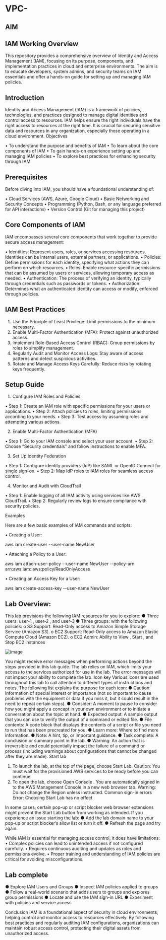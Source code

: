 # VPC-
## AIM

## IAM Working Overview

This repository provides a comprehensive overview of Identity and Access Management (IAM), focusing on its purpose, components, and implementation practices in cloud and enterprise environments. The aim is to educate developers, system admins, and security teams on IAM essentials and offer a hands-on guide for setting up and managing IAM policies.

## Introduction
Identity and Access Management (IAM) is a framework of policies, technologies, and practices designed to manage digital identities and control access to resources. IAM helps ensure the right individuals have the right access to resources at the right time. It is crucial for securing sensitive data and resources in any organization, especially those operating in a cloud environment.
Objectives

•	To understand the purpose and benefits of IAM
•	To learn about the core components of IAM
•	To gain hands-on experience setting up and managing IAM policies
•	To explore best practices for enhancing security through IAM

## Prerequisites

Before diving into IAM, you should have a foundational understanding of:

•	Cloud Services (AWS, Azure, Google Cloud)
•	Basic Networking and Security Concepts
•	Programming (Python, Bash, or any language preferred for API interactions)
•	Version Control (Git for managing this project)

## Core Components of IAM

IAM encompasses several core components that work together to provide secure access management:

•	Identities: Represent users, roles, or services accessing resources. Identities can be internal users, external partners, or applications.
•	Policies: Define permissions for each identity, specifying what actions they can perform on which resources.
•	Roles: Enable resource-specific permissions that can be assumed by users or services, allowing temporary access as needed.
•	Authentication: The process of verifying an identity, typically through credentials such as passwords or tokens.
•	Authorization: Determines what an authenticated identity can access or modify, enforced through policies.

## IAM Best Practices

1.	Use the Principle of Least Privilege: Limit permissions to the minimum necessary.
2.	Enable Multi-Factor Authentication (MFA): Protect against unauthorized access.
3.	Implement Role-Based Access Control (RBAC): Group permissions by roles to simplify management.
4.	Regularly Audit and Monitor Access Logs: Stay aware of access patterns and detect suspicious activities.
5.	Rotate and Manage Access Keys Carefully: Reduce risks by rotating keys frequently.

## Setup Guide

1.	Configure IAM Roles and Policies

•	Step 1: Create an IAM role with specific permissions for your users or applications.
•	Step 2: Attach policies to roles, limiting permissions according to your needs.
•	Step 3: Test access by assuming roles and attempting various actions.

2.	Enable Multi-Factor Authentication (MFA)

•	Step 1: Go to your IAM console and select your user account.
•	Step 2: Choose "Security credentials" and follow instructions to enable MFA.

3.	Set Up Identity Federation

•	Step 1: Configure identity providers (IdP) like SAML or OpenID Connect for single sign-on.
•	Step 2: Map IdP roles to IAM roles for seamless access control.

4.	Monitor and Audit with CloudTrail

•	Step 1: Enable logging of all IAM activity using services like AWS CloudTrail.
•	Step 2: Regularly review logs to ensure compliance with security policies.

Examples

Here are a few basic examples of IAM commands and scripts:

•	Creating a User:

aws iam create-user --user-name NewUser

•	Attaching a Policy to a User:

aws iam attach-user-policy --user-name NewUser --policy-arn arn:aws:iam::aws:policy/ReadOnlyAccess

•	Creating an Access Key for a User:

aws iam create-access-key --user-name NewUser

## Lab Overview:
This lab provisions the following IAM resources for you to explore:
● Three users:
user-1
,
user-2
, and
user-3
● Three groups: with the following policies:
o S3 Support:
Read-Only
access to Amazon Simple Storage Service (Amazon S3).
o EC2 Support:
Read-Only
access to Amazon Elastic Compute Cloud (Amazon EC2).
o EC2 Admin: Ability to
View
,
Start
, and
Stop
EC2 instances

![image](https://github.com/user-attachments/assets/0689c04a-a85c-4e9b-833c-e126db1fdb2a)

You might receive error messages when performing actions beyond the steps provided in this lab guide. The lab
relies on IAM, which limits your access to the services authorized for use in the lab. The error messages will not
impact your ability to complete the lab.
Icon key
Various icons are used throughout this lab to call attention to different types of instructions and notes. The following
list explains the purpose for each icon:
● Caution: Information of special interest or importance (not so important to cause problems with the
equipment or data if you miss it, but it could result in the need to repeat certain steps).
● Consider: A moment to pause to consider how you might apply a concept in your own environment or to
initiate a conversation about the topic at hand.
● Expected output: A sample output that you can use to verify the output of a command or edited file.
● File contents: A code block that displays the contents of a script or file you need to run that has been precreated for you.
● Learn more: Where to find more information.
● Note: A hint, tip, or important guidance.
● Task complete: A conclusion or summary point in the lab.
● Warning: An action that is irreversible and could potentially impact the failure of a command or process
(including warnings about configurations that cannot be changed after they are made).
Start lab
1. To launch the lab, at the top of the page, choose Start Lab.
Caution: You must wait for the provisioned AWS services to be ready before you can continue.
2. To open the lab, choose Open Console .
You are automatically signed in to the AWS Management Console in a new web browser tab.
Warning: Do not change the Region unless instructed.
Common sign-in errors
Error: Choosing Start Lab has no effect

In some cases, certain pop-up or script blocker web browser extensions might prevent the Start Lab button from
working as intended. If you experience an issue starting the lab:
● Add the lab domain name to your pop-up or script blocker’s allow list or turn it off.
● Refresh the page and try again.


While IAM is essential for managing access control, it does have limitations:
•	Complex policies can lead to unintended access if not configured carefully.
•	Requires continuous auditing and updates as roles and permissions evolve.
•	Proper training and understanding of IAM policies are critical for avoiding misconfigurations.

## Lab complete
● Explore IAM Users and Groups
● Inspect IAM policies applied to groups
● Follow a real-world scenario that adds users to groups and explores group permissions
● Locate and use the IAM sign-in URL
● Experiment with policies and service access

Conclusion
IAM is a foundational aspect of security in cloud environments, helping control and monitor access to resources effectively. By following best practices and regularly auditing IAM configurations, organizations can maintain robust access control, protecting their digital assets from unauthorized access.
